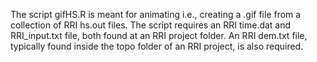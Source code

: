 The script gifHS.R is meant for animating i.e., creating a .gif file from a collection of RRI hs.out files. The script requires an RRI time.dat and RRI_input.txt file, both found at an RRI project folder.
An RRI dem.txt file, typically found inside the topo folder of an RRI project, is also required.
